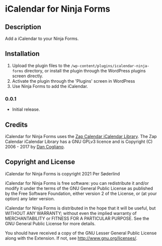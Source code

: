 # iCalendar for Ninja Forms

## Description

Add a iCalendar to your Ninja Forms.


## Installation

1. Upload the plugin files to the `/wp-content/plugins/icalendar-ninja-forms` directory, or install the plugin through the WordPress plugins screen directly.
1. Activate the plugin through the 'Plugins' screen in WordPress
1. Use Ninja Forms to add the iCalendar.




### 0.0.1

* Initial release.


## Credits

iCalendar for Ninja Forms uses the [Zap Calendar iCalendar Library](https://github.com/zcontent/icalendar). The Zap Calendar iCalendar Library has a GNU GPLv3 licence and is Copyright (C) 2006 - 2017 by  [Dan Cogliano](https://zcontent.net/).

## Copyright and License

iCalendar for Ninja Forms is copyright 2021 Per Søderlind

iCalendar for Ninja Forms is free software: you can redistribute it and/or modify it under the terms of the GNU General Public License as published by the Free Software Foundation, either version 2 of the License, or (at your option) any later version.

iCalendar for Ninja Forms is distributed in the hope that it will be useful, but WITHOUT ANY WARRANTY; without even the implied warranty of MERCHANTABILITY or FITNESS FOR A PARTICULAR PURPOSE. See the GNU General Public License for more details.

You should have received a copy of the GNU Lesser General Public License along with the Extension. If not, see http://www.gnu.org/licenses/.
